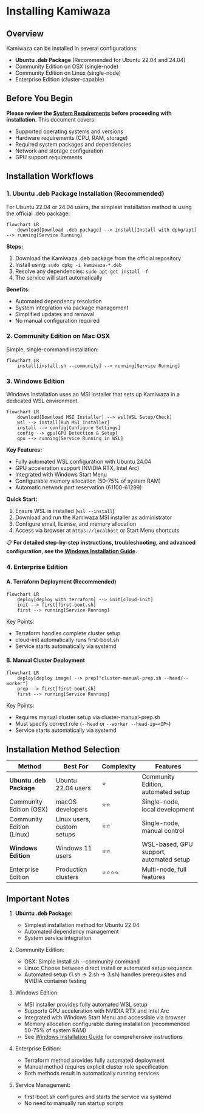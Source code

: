 # Installing Kamiwaza

## Overview

Kamiwaza can be installed in several configurations:
- **Ubuntu .deb Package** (Recommended for Ubuntu 22.04 and 24.04)
- Community Edition on OSX (single-node)
- Community Edition on Linux (single-node)
- Enterprise Edition (cluster-capable)

## Before You Begin

**Please review the [System Requirements](system_requirements.md) before proceeding with installation.** This document covers:
- Supported operating systems and versions
- Hardware requirements (CPU, RAM, storage)
- Required system packages and dependencies
- Network and storage configuration
- GPU support requirements

## Installation Workflows

### 1. Ubuntu .deb Package Installation (Recommended)

For Ubuntu 22.04 or 24.04 users, the simplest installation method is using the official .deb package:

```mermaid
flowchart LR
    download[Download .deb package] --> install[Install with dpkg/apt] --> running[Service Running]
```

**Steps:**
1. Download the Kamiwaza .deb package from the official repository
2. Install using: `sudo dpkg -i kamiwaza-*.deb`
3. Resolve any dependencies: `sudo apt-get install -f`
4. The service will start automatically

**Benefits:**
- Automated dependency resolution
- System integration via package management
- Simplified updates and removal
- No manual configuration required

### 2. Community Edition on Mac OSX

Simple, single-command installation:

```mermaid
flowchart LR
    install[install.sh --community] --> running[Service Running]
```

### 3. Windows Edition

Windows installation uses an MSI installer that sets up Kamiwaza in a dedicated WSL environment.

```mermaid
flowchart LR
    download[Download MSI Installer] --> wsl[WSL Setup/Check]
    wsl --> install[Run MSI Installer]
    install --> config[Configure Settings]
    config --> gpu[GPU Detection & Setup]
    gpu --> running[Service Running in WSL]
```

**Key Features:**
- Fully automated WSL configuration with Ubuntu 24.04
- GPU acceleration support (NVIDIA RTX, Intel Arc)
- Integrated with Windows Start Menu
- Configurable memory allocation (50-75% of system RAM)
- Automatic network port reservation (61100-61299)

**Quick Start:**
1. Ensure WSL is installed (`wsl --install`)
2. Download and run the Kamiwaza MSI installer as administrator
3. Configure email, license, and memory allocation
4. Access via browser at `https://localhost` or Start Menu shortcuts

📋 **For detailed step-by-step instructions, troubleshooting, and advanced configuration, see the [Windows Installation Guide](windows_installation.md).**

### 4. Enterprise Edition

#### A. Terraform Deployment (Recommended)

```mermaid
flowchart LR
    deploy[deploy with terraform] --> init[cloud-init]
    init --> first[first-boot.sh]
    first --> running[Service Running]
```

Key Points:
- Terraform handles complete cluster setup
- cloud-init automatically runs first-boot.sh
- Service starts automatically via systemd

#### B. Manual Cluster Deployment

```mermaid
flowchart LR
    deploy[deploy image] --> prep["cluster-manual-prep.sh --head/--worker"]
    prep --> first[first-boot.sh]
    first --> running[Service Running]
```

Key Points:
- Requires manual cluster setup via cluster-manual-prep.sh
- Must specify correct role (`--head` or `--worker --head-ip=<IP>`)
- Service starts automatically via systemd

## Installation Method Selection

| Method | Best For | Complexity | Features |
|--------|----------|------------|----------|
| **Ubuntu .deb Package** | Ubuntu 22.04 users | ⭐ | Community Edition, automated setup |
| Community Edition (OSX) | macOS developers | ⭐⭐ | Single-node, local development |
| Community Edition (Linux) | Linux users, custom setups | ⭐⭐ | Single-node, manual control |
| **Windows Edition** | Windows 11 users | ⭐⭐ | WSL-based, GPU support, automated setup |
| Enterprise Edition | Production clusters | ⭐⭐⭐⭐ | Multi-node, full features |

## Important Notes

1. **Ubuntu .deb Package:**
   - Simplest installation method for Ubuntu 22.04
   - Automated dependency management
   - System service integration

2. Community Edition:
   - OSX: Simple install.sh --community command
   - Linux: Choose between direct install or automated setup sequence
   - Automated setup (1.sh -> 2.sh -> 3.sh) handles prerequisites and NVIDIA container testing

3. Windows Edition:
   - MSI installer provides fully automated WSL setup
   - Supports GPU acceleration with NVIDIA RTX and Intel Arc
   - Integrated with Windows Start Menu and accessible via browser
   - Memory allocation configurable during installation (recommended 50-75% of system RAM)
   - See [Windows Installation Guide](windows_installation.md) for comprehensive instructions

4. Enterprise Edition:
   - Terraform method provides fully automated deployment
   - Manual method requires explicit cluster role specification
   - Both methods result in automatically running services

5. Service Management:
   - first-boot.sh configures and starts the service via systemd
   - No need to manually run startup scripts
